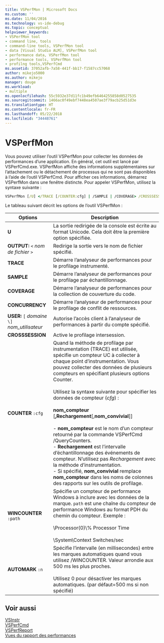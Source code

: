 ```yaml
---
title: VSPerfMon | Microsoft Docs
ms.custom: ''
ms.date: 11/04/2016
ms.technology: vs-ide-debug
ms.topic: conceptual
helpviewer_keywords:
- VSPerfMon tool
- command line, tools
- command-line tools, VSPerfMon tool
- data [Visual Studio ALM], VSPerfMon tool
- performance data, VSPerfMon tool
- performance tools, VSPerfMon tool
- profilng tools,VSPerfCmd
ms.assetid: 37052afb-7a58-441f-bb17-f1587cc57068
author: mikejo5000
ms.author: mikejo
manager: douge
ms.workload:
- multiple
ms.openlocfilehash: 55c5932e37d11fc1b49efb6464255858d0527535
ms.sourcegitcommit: 1466ac0f49ebf7448ea4507ae3f79acb25d51d3e
ms.translationtype: HT
ms.contentlocale: fr-FR
ms.lasthandoff: 05/22/2018
ms.locfileid: "34448761"
---
```

# <a name="vsperfmon"></a>VSPerfMon
Vous pouvez utiliser l’outil VSPerfMon pour collecter les données de performances d’une application. En général, cet outil est lancé par VSPerfCmd.exe. VSPerfMon affiche des informations supplémentaires sur l’attachement ou le détachement de processus qui ne sont pas disponibles à l’aide de l’outil VSPerfCmd. Pour afficher ces informations, démarrez VSPerfMon dans une fenêtre distincte. Pour appeler VSPerfMon, utilisez la syntaxe suivante :  
  
```cmd  
VSPerfMon [/U] </TRACE [/COUNTER:cfg] | /SAMPLE | /COVERAGE> /CROSSSESSION /OUTPUT <file name> [/WINCOUNTER:cfg] [/USER [DOMAIN\]username]  
```  
  
 Le tableau suivant décrit les options de l’outil VSPerfMon :  
  
|Options|Description|  
|-------------|-----------------|  
|**U**|La sortie redirigée de la console est écrite au format Unicode.  Cela doit être la première option spécifiée.|  
|**OUTPUT:** `<` *nom de fichier* `>`|Redirige la sortie vers le nom de fichier spécifié.|  
|**TRACE**|Démarre l’analyseur de performances pour le profilage instrumenté.|  
|**SAMPLE**|Démarre l’analyseur de performances pour le profilage par échantillonnage.|  
|**COVERAGE**|Démarre l’analyseur de performances pour la collection de couverture du code.|  
|**CONCURRENCY**|Démarre l’analyseur de performances pour le profilage de conflit de ressources.|  
|**USER:** `[` *domaine* `\]` *nom_utilisateur*|Autorise l’accès client à l’analyseur de performances à partir du compte spécifié.|  
|**CROSSSESSION**|Active le profilage intersession.|  
|**COUNTER** `:cfg`|Quand la méthode de profilage par instrumentation (TRACE) est utilisée, spécifie un compteur UC à collecter à chaque point d’instrumentation. Vous pouvez collecter des données de plusieurs compteurs en spécifiant plusieurs options Counter.<br /><br /> Utilisez la syntaxe suivante pour spécifier les données de compteur (*cfg*) :<br /><br /> **nom_compteur** [**,Rechargement**[,**nom_convivial**]]<br /><br /> -   **nom_compteur** est le nom d’un compteur retourné par la commande VSPerfCmd /QueryCounters.<br />-   **Rechargement** est l’intervalle d’échantillonnage des événements de compteur. N’utilisez pas *Rechargement* avec la méthode d’instrumentation.<br />- Si spécifié, **nom_convivial** remplace **nom_compteur** dans les noms de colonnes des rapports sur les outils de profilage.|  
|**WINCOUNTER** `:path`|Spécifie un compteur de performance Windows à inclure avec les données de la marque. `path` est une chaîne du compteur de performance Windows au format PDH du chemin du compteur. Exemple :<br /><br /> \Processor(0)\\% Processor Time<br /><br /> \System\Context Switches/sec|  
|**AUTOMARK** `:n`|Spécifie l’intervalle (en millisecondes) entre les marques automatiques quand vous utilisez /WINCOUNTER. Valeur arrondie aux 500 ms les plus proches.<br /><br /> Utilisez 0 pour désactiver les marques automatiques. (par défaut=500 ms si non spécifié)|  
  
## <a name="see-also"></a>Voir aussi  
 [VSInstr](../profiling/vsinstr.md)   
 [VSPerfCmd](../profiling/vsperfcmd.md)   
 [VSPerfReport](../profiling/vsperfreport.md)   
 [Vues du rapport des performances](../profiling/performance-report-views.md)